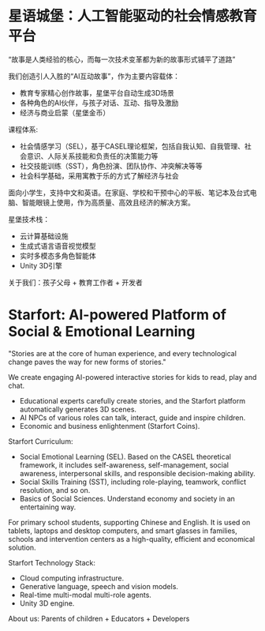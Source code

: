 
# 星语城堡：人工智能驱动的社会情感教育平台

“故事是人类经验的核心，而每一次技术变革都为新的故事形式铺平了道路”

我们创造引人入胜的“AI互动故事”，作为主要内容载体：
* 教育专家精心创作故事，星堡平台自动生成3D场景
* 各种角色的AI伙伴，与孩子对话、互动、指导及激励
* 经济与商业启蒙（星堡金币）

课程体系: 
* 社会情感学习（SEL），基于CASEL理论框架，包括自我认知、自我管理、社会意识、人际关系技能和负责任的决策能力等
* 社交技能训练（SST），角色扮演、团队协作、冲突解决等等
* 社会科学基础，采用寓教于乐的方式了解经济与社会

面向小学生，支持中文和英语。在家庭、学校和干预中心的平板、笔记本及台式电脑、智能眼镜上使用，作为高质量、高效且经济的解决方案。

星堡技术栈：
* 云计算基础设施
* 生成式语言语音视觉模型
* 实时多模态多角色智能体
* Unity 3D引擎

关于我们：孩子父母 + 教育工作者 + 开发者

# Starfort: AI-powered Platform of Social & Emotional Learning

"Stories are at the core of human experience, and every technological change paves the way for new forms of stories."

We create engaging AI-powered interactive stories for kids to read, play and chat.
* Educational experts carefully create stories, and the Starfort platform automatically generates 3D scenes. 
* AI NPCs of various roles can talk, interact, guide and inspire children.
* Economic and business enlightenment (Starfort Coins).

Starfort Curriculum:
* Social Emotional Learning (SEL). Based on the CASEL theoretical framework, it includes self-awareness, self-management, social awareness, interpersonal skills, and responsible decision-making ability.
* Social Skills Training (SST), including role-playing, teamwork, conflict resolution, and so on.
* Basics of Social Sciences. Understand economy and society in an entertaining way.

For primary school students, supporting Chinese and English. It is used on tablets, laptops and desktop computers, and smart glasses in families, schools and intervention centers as a high-quality, efficient and economical solution. 

Starfort Technology Stack:
* Cloud computing infrastructure.
* Generative language, speech and vision models.
* Real-time multi-modal multi-role agents.
* Unity 3D engine.

About us: Parents of children + Educators + Developers


